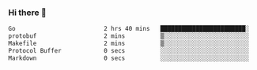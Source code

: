 ### Hi there 👋

<!--
**yeya24/yeya24** is a ✨ _special_ ✨ repository because its `README.md` (this file) appears on your GitHub profile.

Here are some ideas to get you started:

- 🔭 I’m currently working on ...
- 🌱 I’m currently learning ...
- 👯 I’m looking to collaborate on ...
- 🤔 I’m looking for help with ...
- 💬 Ask me about ...
- 📫 How to reach me: ...
- 😄 Pronouns: ...
- ⚡ Fun fact: ...
-->

<!--START_SECTION:waka-->

```txt
Go                         2 hrs 40 mins   ████████████████████████░   96.60 %
protobuf                   2 mins          ▒░░░░░░░░░░░░░░░░░░░░░░░░   01.34 %
Makefile                   2 mins          ▒░░░░░░░░░░░░░░░░░░░░░░░░   01.33 %
Protocol Buffer            0 secs          ░░░░░░░░░░░░░░░░░░░░░░░░░   00.60 %
Markdown                   0 secs          ░░░░░░░░░░░░░░░░░░░░░░░░░   00.09 %
```

<!--END_SECTION:waka-->
